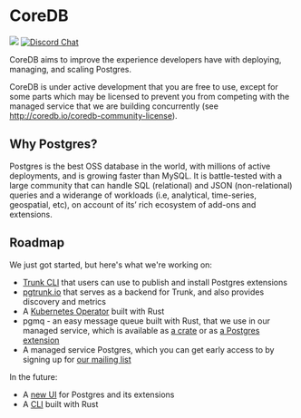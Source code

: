 # CoreDB

[![](https://shields.io/endpoint?url=https://ossrank.com/shield/2103)](https://ossrank.com/p/2103)
[![Discord Chat](https://img.shields.io/discord/1060568981725003789?label=Discord)][Discord]

CoreDB aims to improve the experience developers have with deploying, managing, and scaling
Postgres. 

CoreDB is under active development that you are free to use, except for some parts which may be 
licensed to prevent you from competing with the managed service that we are building concurrently 
(see http://coredb.io/coredb-community-license).

## Why Postgres?

Postgres is the best OSS database in the world, with millions of active deployments, and is growing faster 
than MySQL. It is battle-tested with a large community that can handle SQL (relational) and JSON 
(non-relational) queries and a widerange of workloads (i.e, analytical, time-series, geospatial, etc), 
on account of its’ rich ecosystem of add-ons and extensions.

## Roadmap

We just got started, but here's what we're working on:

* [Trunk CLI](https://github.com/CoreDB-io/coredb/tree/main/trunk/cli) that users can use to publish and install Postgres extensions
* [pgtrunk.io](https://github.com/CoreDB-io/coredb/tree/main/trunk/registry) that serves as a backend for Trunk, and also provides discovery and metrics
* A [Kubernetes Operator](https://github.com/CoreDB-io/coredb/tree/main/coredb-operator) built with Rust
* pgmq - an easy message queue built with Rust, that we use in our managed service, which is available as 
  [a crate](https://github.com/CoreDB-io/coredb/tree/main/crates/pgmq) or as 
  [a Postgres extension](https://github.com/CoreDB-io/coredb/tree/main/extensions/pgmq)
* A managed service Postgres, which you can get early access to by signing up for 
  [our mailing list](https://coredb.io)

In the future:

* A [new UI](https://github.com/CoreDB-io/coredb/tree/main/pgUI) for Postgres and its extensions
* A [CLI](https://github.com/CoreDB-io/coredb/tree/main/coredb-cli) built with Rust

[Discord]: https://discord.gg/7bGYA9NPux
